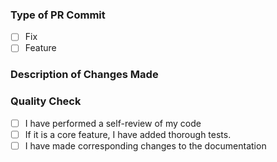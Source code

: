 ### Type of PR Commit
- [ ] Fix
- [ ] Feature

### Description of Changes Made


### Quality Check
- [ ] I have performed a self-review of my code
- [ ] If it is a core feature, I have added thorough tests.
- [ ] I have made corresponding changes to the documentation
